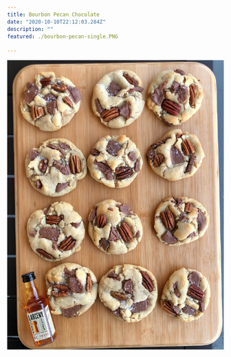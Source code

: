 ```yaml
---
title: Bourbon Pecan Chocolate  
date: "2020-10-10T22:12:03.284Z"
description: ""
featured: ./bourbon-pecan-single.PNG

---
```


![Look at all of those cookies!](./bourbon-pecan-plate.JPG)